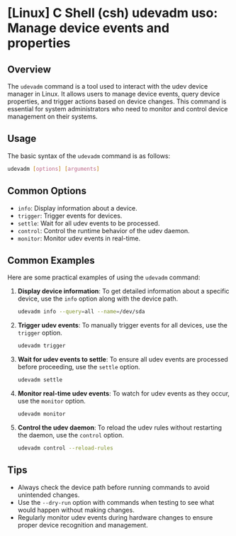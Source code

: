 # [Linux] C Shell (csh) udevadm uso: Manage device events and properties

## Overview
The `udevadm` command is a tool used to interact with the udev device manager in Linux. It allows users to manage device events, query device properties, and trigger actions based on device changes. This command is essential for system administrators who need to monitor and control device management on their systems.

## Usage
The basic syntax of the `udevadm` command is as follows:

```bash
udevadm [options] [arguments]
```

## Common Options
- `info`: Display information about a device.
- `trigger`: Trigger events for devices.
- `settle`: Wait for all udev events to be processed.
- `control`: Control the runtime behavior of the udev daemon.
- `monitor`: Monitor udev events in real-time.

## Common Examples
Here are some practical examples of using the `udevadm` command:

1. **Display device information**:
   To get detailed information about a specific device, use the `info` option along with the device path.
   ```bash
   udevadm info --query=all --name=/dev/sda
   ```

2. **Trigger udev events**:
   To manually trigger events for all devices, use the `trigger` option.
   ```bash
   udevadm trigger
   ```

3. **Wait for udev events to settle**:
   To ensure all udev events are processed before proceeding, use the `settle` option.
   ```bash
   udevadm settle
   ```

4. **Monitor real-time udev events**:
   To watch for udev events as they occur, use the `monitor` option.
   ```bash
   udevadm monitor
   ```

5. **Control the udev daemon**:
   To reload the udev rules without restarting the daemon, use the `control` option.
   ```bash
   udevadm control --reload-rules
   ```

## Tips
- Always check the device path before running commands to avoid unintended changes.
- Use the `--dry-run` option with commands when testing to see what would happen without making changes.
- Regularly monitor udev events during hardware changes to ensure proper device recognition and management.